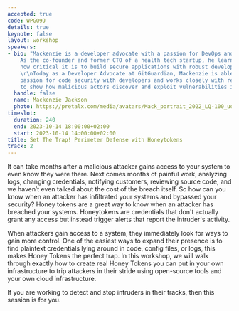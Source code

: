 ```yaml
---
accepted: true
code: WPGQ9J
details: true
keynote: false
layout: workshop
speakers:
- bio: "Mackenzie is a developer advocate with a passion for DevOps and code security.
    As the co-founder and former CTO of a health tech startup, he learned first-hand
    how critical it is to build secure applications with robust developer operations.
    \r\nToday as a Developer Advocate at GitGuardian, Mackenzie is able to share his
    passion for code security with developers and works closely with research teams
    to show how malicious actors discover and exploit vulnerabilities in code."
  handle: false
  name: Mackenzie Jackson
  photo: https://pretalx.com/media/avatars/Mack_portrait_2022_LQ-100_uotCUBe.jpg
timeslot:
  duration: 240
  end: 2023-10-14 18:00:00+02:00
  start: 2023-10-14 14:00:00+02:00
title: Set The Trap! Perimeter Defense with Honeytokens
track: 2
---
```


It can take months after a malicious attacker gains access to your system to even know they were there.
Next comes months of painful work, analyzing logs, changing credentials, notifying customers, reviewing source code,  and we haven’t even talked about the cost of the breach itself.
So how can you know when an attacker has infiltrated your systems and bypassed your security? Honey tokens are a great way to know when an attacker has breached your systems.
Honeytokens are credentials that don't actually grant any access but instead trigger alerts that report the intruder's activity.

 When attackers gain access to a system, they immediately look for ways to gain more control.
One of the easiest ways to expand their presence is to find plaintext credentials lying around in code, config files, or logs, this makes Honey Tokens the perfect trap.
In this workshop, we will walk through exactly how to create real Honey Tokens you can put in your own infrastructure to trip attackers in their stride using open-source tools and your own cloud infrastructure.

If you are working to detect and stop intruders in their tracks, then this session is for you.
